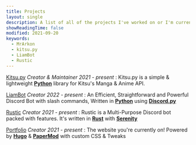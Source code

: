 ```yaml
--- 
title: Projects
layout: single
description: A list of all of the projects I've worked on or I'm currently working on.
showReadingTime: false
modified: 2021-09-20
keywords:
  - MrArkon
  - kitsu.py
  - LiamBot
  - Rustic
---
```


[Kitsu.py](https://github.com/MrArkon/kitsu.py) *Creator & Maintainer* *2021 - present*
: Kitsu.py is a simple & lightweight [**Python**](https://python.org) library for Kitsu's Manga & Anime API.

[LiamBot](https://github.com/MrArkon/LiamBot) *Creator* *2022 - present*
: An Efficient, Straightforward and Powerful Discord Bot with slash commands, Written in [**Python**](https://python.org) using [**Discord.py**](https://github.com/Rapptz/discord.py)

[Rustic](https://github.com/MrArkon/Rustic) *Creator* *2021 - present*
: Rustic is a Multi-Purpose Discord bot packed with features. It's written in [**Rust**](https://rust-lang.org) with [**Serenity**](http://github.com/serenity-rs/serenity)

[Portfolio](https://mrarkon.github.io) *Creator* *2021 - present*
: The website you're currently on! Powered by [**Hugo**](https://gohugo.io/) & [**PaperMod**](https://git.io/hugopapermod) with custom CSS & Tweaks
